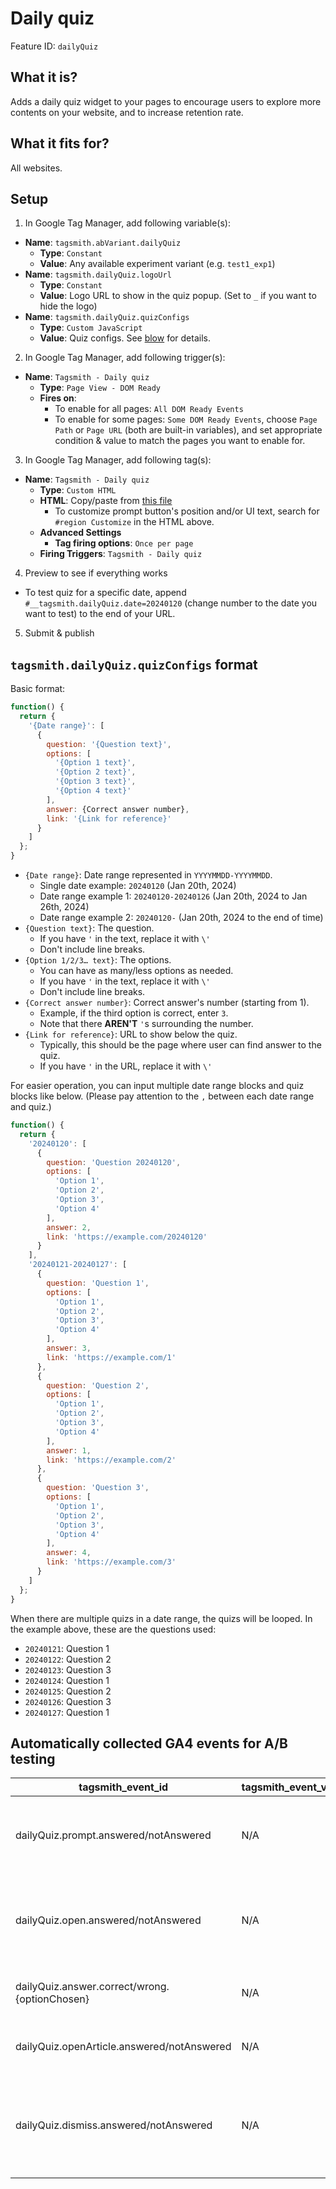 # Daily quiz

Feature ID: `dailyQuiz`

## What it is?

Adds a daily quiz widget to your pages to encourage users to explore more contents on your website, and to increase retention rate.

## What it fits for?

All websites.

## Setup

1. In Google Tag Manager, add following variable(s):

- **Name**: `tagsmith.abVariant.dailyQuiz`
  - **Type**: `Constant`
  - **Value**: Any available experiment variant (e.g. `test1_exp1`)
- **Name**: `tagsmith.dailyQuiz.logoUrl`
  - **Type**: `Constant`
  - **Value**: Logo URL to show in the quiz popup. (Set to `_` if you want to hide the logo)
- **Name**: `tagsmith.dailyQuiz.quizConfigs`
  - **Type**: `Custom JavaScript`
  - **Value**: Quiz configs. See [blow](#tagsmithdailyquizquizconfigs-format) for details.

2. In Google Tag Manager, add following trigger(s):

- **Name**: `Tagsmith - Daily quiz`
  - **Type**: `Page View - DOM Ready`
  - **Fires on**:
    - To enable for all pages: `All DOM Ready Events`
    - To enable for some pages: `Some DOM Ready Events`, choose `Page Path` or `Page URL` (both are built-in variables), and set appropriate condition & value to match the pages you want to enable for.

3. In Google Tag Manager, add following tag(s):

- **Name**: `Tagsmith - Daily quiz`
  - **Type**: `Custom HTML`
  - **HTML**: Copy/paste from [this file](https://raw.githubusercontent.com/google-marketing-solutions/tagsmith/main/dist/tags/features/daily-quiz.html)
    - To customize prompt button's position and/or UI text, search for `#region Customize` in the HTML above.
  - **Advanced Settings**
    - **Tag firing options**: `Once per page`
  - **Firing Triggers**: `Tagsmith - Daily quiz`

4. Preview to see if everything works

- To test quiz for a specific date, append `#__tagsmith.dailyQuiz.date=20240120` (change number to the date you want to test) to the end of your URL.

5. Submit & publish

## `tagsmith.dailyQuiz.quizConfigs` format

Basic format:
```js
function() {
  return {
    '{Date range}': [
      {
        question: '{Question text}',
        options: [
          '{Option 1 text}',
          '{Option 2 text}',
          '{Option 3 text}',
          '{Option 4 text}'
        ],
        answer: {Correct answer number},
        link: '{Link for reference}'
      }
    ]
  };
}
```

- `{Date range}`: Date range represented in `YYYYMMDD-YYYYMMDD`.
  - Single date example: `20240120` (Jan 20th, 2024)
  - Date range example 1: `20240120-20240126` (Jan 20th, 2024 to Jan 26th, 2024)
  - Date range example 2: `20240120-` (Jan 20th, 2024 to the end of time)
- `{Question text}`: The question.
  - If you have `'` in the text, replace it with `\'`
  - Don't include line breaks.
- `{Option 1/2/3… text}`: The options.
  - You can have as many/less options as needed.
  - If you have `'` in the text, replace it with `\'`
  - Don't include line breaks.
- `{Correct answer number}`: Correct answer's number (starting from 1).
  - Example, if the third option is correct, enter `3`.
  - Note that there **AREN'T** `'`s surrounding the number.
- `{Link for reference}`: URL to show below the quiz.
  - Typically, this should be the page where user can find answer to the quiz.
  - If you have `'` in the URL, replace it with `\'`

For easier operation, you can input multiple date range blocks and quiz blocks like below. (Please pay attention to the `,` between each date range and quiz.)
```js
function() {
  return {
    '20240120': [
      {
        question: 'Question 20240120',
        options: [
          'Option 1',
          'Option 2',
          'Option 3',
          'Option 4'
        ],
        answer: 2,
        link: 'https://example.com/20240120'
      }
    ],
    '20240121-20240127': [
      {
        question: 'Question 1',
        options: [
          'Option 1',
          'Option 2',
          'Option 3',
          'Option 4'
        ],
        answer: 3,
        link: 'https://example.com/1'
      },
      {
        question: 'Question 2',
        options: [
          'Option 1',
          'Option 2',
          'Option 3',
          'Option 4'
        ],
        answer: 1,
        link: 'https://example.com/2'
      },
      {
        question: 'Question 3',
        options: [
          'Option 1',
          'Option 2',
          'Option 3',
          'Option 4'
        ],
        answer: 4,
        link: 'https://example.com/3'
      }
    ]
  };
}
```
When there are multiple quizs in a date range, the quizs will be looped. In the example above, these are the questions used:
- `20240121`: Question 1
- `20240122`: Question 2
- `20240123`: Question 3
- `20240124`: Question 1
- `20240125`: Question 2
- `20240126`: Question 3
- `20240127`: Question 1

## Automatically collected GA4 events for A/B testing

| tagsmith_event_id | tagsmith_event_value | Description |
| ----------------- | -------------------- | ----------- |
| dailyQuiz.prompt.answered/notAnswered | N/A | Recorded when daily quiz prompt button is shown. |
| dailyQuiz.open.answered/notAnswered | N/A | Recorded when user clicks the prompt button and popup opened. |
| dailyQuiz.answer.correct/wrong.{optionChosen} | N/A | Recorded when user clicks an option. |
| dailyQuiz.openArticle.answered/notAnswered | N/A | Recorded when user clicks the article link. |
| dailyQuiz.dismiss.answered/notAnswered | N/A | Recorded when user clicks the "X" icon on prompt button and dismissed the quiz. |


